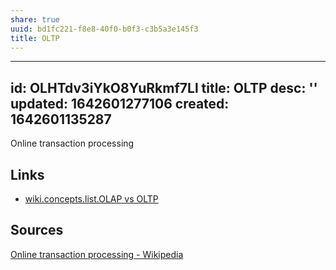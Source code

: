 ```yaml
---
share: true
uuid: bd1fc221-f8e8-40f0-b0f3-c3b5a3e145f3
title: OLTP
---
```

---
id: OLHTdv3iYkO8YuRkmf7Ll
title: OLTP
desc: ''
updated: 1642601277106
created: 1642601135287
---

Online transaction processing

## Links

* [wiki.concepts.list.OLAP vs OLTP](/undefined)

## Sources

[Online transaction processing - Wikipedia](https://en.wikipedia.org/wiki/Online_transaction_processing)
